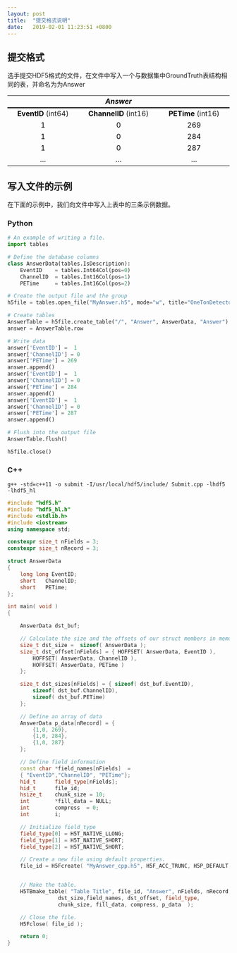 ```yaml
---
layout: post
title:  "提交格式说明"
date:   2019-02-01 11:23:51 +0800
---
```


## 提交格式

选手提交HDF5格式的文件，在文件中写入一个与数据集中GroundTruth表结构相同的表，并命名为为Answer

<div markdown="0">
<table cellspacing="0" border="0">
   <colgroup width="180"></colgroup>
   <colgroup width="200"></colgroup>
   <colgroup width="180"></colgroup>
   <tr>
      <td style="border-bottom: 2px solid #000000" colspan="3" height="19" align="center" valign="middle"><b><i><font color="#000000">Answer</font></i></b></td>
   </tr>
   <tr>
      <td height="18" align="center" valign="middle"><b><font color="#000000">EventID</font></b> (int64)</td>
      <td align="center" valign="middle"><b><font color="#000000">ChannelID</font></b> (int16)</td>
      <td align="center" valign="middle"><b><font color="#000000">PETime</font></b> (int16)</td>
   </tr>
   <tr>
      <td height="18" align="center" valign="middle" sdval="1" sdnum="1033;"><font color="#000000">1</font></td>
      <td align="center" valign="middle" sdval="0" sdnum="1033;"><font color="#000000">0</font></td>
      <td align="center" valign="middle"><font color="#000000">269</font></td>
   </tr>
   <tr>
      <td height="18" align="center" valign="middle" sdval="1" sdnum="1033;"><font color="#000000">1</font></td>
      <td align="center" valign="middle" sdval="1" sdnum="1033;"><font color="#000000">0</font></td>
      <td align="center" valign="middle"><font color="#000000">284</font></td>
   </tr>
   <tr>
      <td height="18" align="center" valign="middle" sdval="1" sdnum="1033;"><font color="#000000">1</font></td>
      <td align="center" valign="middle" sdval="2" sdnum="1033;"><font color="#000000">0</font></td>
      <td align="center" valign="middle"><font color="#000000">287</font></td>
   </tr>
   <tr>
      <td height="18" align="center" valign="middle"><font color="#000000">…</font></td>
      <td align="center" valign="middle"><font color="#000000">…</font></td>
      <td align="center" valign="middle"><font color="#000000">…</font></td>
   </tr>
</table>
</div>

## 写入文件的示例

在下面的示例中，我们向文件中写入上表中的三条示例数据。

### Python
```python
# An example of writing a file.
import tables

# Define the database columns
class AnswerData(tables.IsDescription):
    EventID    = tables.Int64Col(pos=0)
    ChannelID  = tables.Int16Col(pos=1)
    PETime     = tables.Int16Col(pos=2)

# Create the output file and the group
h5file = tables.open_file("MyAnswer.h5", mode="w", title="OneTonDetector")

# Create tables
AnswerTable = h5file.create_table("/", "Answer", AnswerData, "Answer")
answer = AnswerTable.row

# Write data 
answer['EventID'] =  1
answer['ChannelID'] = 0
answer['PETime'] = 269 
answer.append()
answer['EventID'] =  1
answer['ChannelID'] = 0
answer['PETime'] = 284 
answer.append()
answer['EventID'] =  1
answer['ChannelID'] = 0
answer['PETime'] = 287 
answer.append()

# Flush into the output file
AnswerTable.flush()

h5file.close()
```

### C++
```
g++ -std=c++11 -o submit -I/usr/local/hdf5/include/ Submit.cpp -lhdf5 -lhdf5_hl
```

```cpp
#include "hdf5.h"
#include "hdf5_hl.h"
#include <stdlib.h>
#include <iostream>
using namespace std;

constexpr size_t nFields = 3;
constexpr size_t nRecord = 3;

struct AnswerData
{
    long long EventID;
    short   ChannelID;
    short   PETime;
};

int main( void )
{

    AnswerData dst_buf;

    // Calculate the size and the offsets of our struct members in memory
    size_t dst_size =  sizeof( AnswerData );
    size_t dst_offset[nFields] = { HOFFSET( AnswerData, EventID ),
        HOFFSET( AnswerData, ChannelID ),
        HOFFSET( AnswerData, PETime )
    };

    size_t dst_sizes[nFields] = { sizeof( dst_buf.EventID),
        sizeof( dst_buf.ChannelID),
        sizeof( dst_buf.PETime)
    };

    // Define an array of data
    AnswerData p_data[nRecord] = {
        {1,0, 269},
        {1,0, 284},
        {1,0, 287}
    };

    // Define field information
    const char *field_names[nFields]  =
    { "EventID","ChannelID", "PETime"};
    hid_t      field_type[nFields];
    hid_t      file_id;
    hsize_t    chunk_size = 10;
    int        *fill_data = NULL;
    int        compress  = 0;
    int        i;

    // Initialize field_type
    field_type[0] = H5T_NATIVE_LLONG;
    field_type[1] = H5T_NATIVE_SHORT;
    field_type[2] = H5T_NATIVE_SHORT;

    // Create a new file using default properties.
    file_id = H5Fcreate( "MyAnswer_cpp.h5", H5F_ACC_TRUNC, H5P_DEFAULT, H5P_DEFAULT );


    // Make the table.
    H5TBmake_table( "Table Title", file_id, "Answer", nFields, nRecord,
                dst_size,field_names, dst_offset, field_type,
                chunk_size, fill_data, compress, p_data  );

    // Close the file.
    H5Fclose( file_id );

    return 0;
}
```

